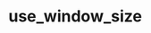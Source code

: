 # use_window_size

<!-- cmdrun python3 ../extract_doc_comment.py use_window_size use_window_size -->
